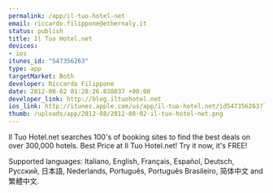 ```yaml
--- 
permalink: /app/il-tuo-hotel-net
email: riccardo.filippone@ethernaly.it
status: publish
title: Il Tuo Hotel.net
devices: 
- ios
itunes_id: "547356263"
type: app
targetMarket: Both
developer: Riccardo Filippone
date: 2012-08-02 01:28:26.838037 +00:00
developer_link: http://blog.iltuohotel.net
ios_link: http://itunes.apple.com/us/app/il-tuo-hotel.net/id547356263?l=it&ls=1%26mt=8
thumb: /uploads/app/2012-08/2012-08-02-il-tuo-hotel-net.png
---
```


Il Tuo Hotel.net searches 100's of booking sites to find the best deals on over 300,000 hotels. Best Price at Il Tuo Hotel.net! Try it now, it's FREE! 

Supported languages: Italiano, English, Français, Español, Deutsch, Русский, 日本語, Nederlands, Português, Português Brasileiro, 简体中文 and 繁體中文.
